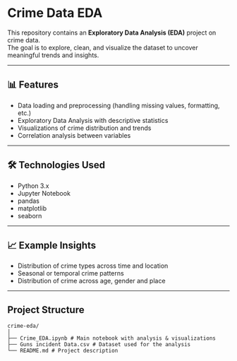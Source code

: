 # Crime Data EDA

This repository contains an **Exploratory Data Analysis (EDA)** project on crime data.  
The goal is to explore, clean, and visualize the dataset to uncover meaningful trends and insights.

---

## 📊 Features
- Data loading and preprocessing (handling missing values, formatting, etc.)
- Exploratory Data Analysis with descriptive statistics
- Visualizations of crime distribution and trends
- Correlation analysis between variables

---

## 🛠️ Technologies Used
- Python 3.x  
- Jupyter Notebook  
- pandas  
- matplotlib  
- seaborn  

---

## 📈 Example Insights
- Distribution of crime types across time and location
- Seasonal or temporal crime patterns
-  Distribution of crime across age, gender and place

---
##  Project Structure
```
crime-eda/
│
├── Crime_EDA.ipynb # Main notebook with analysis & visualizations
├── Guns incident Data.csv # Dataset used for the analysis
└── README.md # Project description
```
